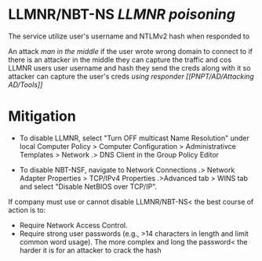 # LLMNR/NBT-NS *LLMNR poisoning*
The service utilize user's username and NTLMv2 hash when responded to

An attack *man in the middle* if the user wrote wrong domain to connect to if there is an attacker in the middle they can capture the traffic and cos LLMNR users user username and hash they send the creds along with it so attacker can capture the user's creds *using responder [[PNPT/AD/Attacking AD/Tools]]*

# Mitigation 
- To disable LLMNR, select "Turn OFF multicast Name Resolution" under local Computer Policy > Computer Configuration > Administrativce Templates > Network                                                   .> DNS Client in the Group Policy Editor

- To disable NBT-NSF, navigate to Network Connections 
  .> Network Adapter Properties > TCP/IPv4 Properties
  .>Advanced tab > WINS tab and select "Disable NetBIOS over TCP/IP".


If company must use or cannot disable LLMNR/NBT-NS< the best course of action is to:
- Require Network Access Control.
- Require strong user passwords (e.g., >14 characters in length and limit common word usage). The more complex and long the password< the harder it is for an attacker to crack the hash
